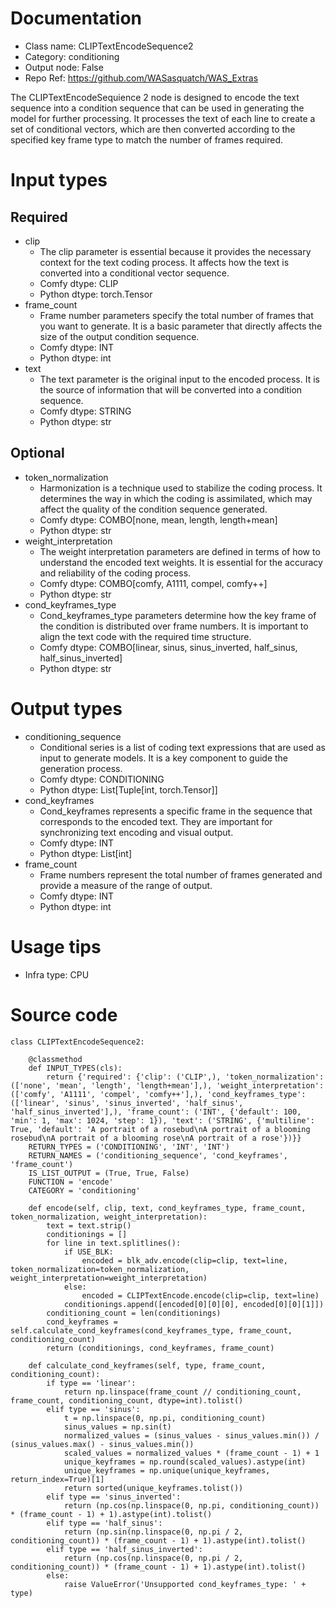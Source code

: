 # Documentation
- Class name: CLIPTextEncodeSequence2
- Category: conditioning
- Output node: False
- Repo Ref: https://github.com/WASasquatch/WAS_Extras

The CLIPTextEncodeSequience 2 node is designed to encode the text sequence into a condition sequence that can be used in generating the model for further processing. It processes the text of each line to create a set of conditional vectors, which are then converted according to the specified key frame type to match the number of frames required.

# Input types
## Required
- clip
    - The clip parameter is essential because it provides the necessary context for the text coding process. It affects how the text is converted into a conditional vector sequence.
    - Comfy dtype: CLIP
    - Python dtype: torch.Tensor
- frame_count
    - Frame number parameters specify the total number of frames that you want to generate. It is a basic parameter that directly affects the size of the output condition sequence.
    - Comfy dtype: INT
    - Python dtype: int
- text
    - The text parameter is the original input to the encoded process. It is the source of information that will be converted into a condition sequence.
    - Comfy dtype: STRING
    - Python dtype: str
## Optional
- token_normalization
    - Harmonization is a technique used to stabilize the coding process. It determines the way in which the coding is assimilated, which may affect the quality of the condition sequence generated.
    - Comfy dtype: COMBO[none, mean, length, length+mean]
    - Python dtype: str
- weight_interpretation
    - The weight interpretation parameters are defined in terms of how to understand the encoded text weights. It is essential for the accuracy and reliability of the coding process.
    - Comfy dtype: COMBO[comfy, A1111, compel, comfy++]
    - Python dtype: str
- cond_keyframes_type
    - Cond_keyframes_type parameters determine how the key frame of the condition is distributed over frame numbers. It is important to align the text code with the required time structure.
    - Comfy dtype: COMBO[linear, sinus, sinus_inverted, half_sinus, half_sinus_inverted]
    - Python dtype: str

# Output types
- conditioning_sequence
    - Conditional series is a list of coding text expressions that are used as input to generate models. It is a key component to guide the generation process.
    - Comfy dtype: CONDITIONING
    - Python dtype: List[Tuple[int, torch.Tensor]]
- cond_keyframes
    - Cond_keyframes represents a specific frame in the sequence that corresponds to the encoded text. They are important for synchronizing text encoding and visual output.
    - Comfy dtype: INT
    - Python dtype: List[int]
- frame_count
    - Frame numbers represent the total number of frames generated and provide a measure of the range of output.
    - Comfy dtype: INT
    - Python dtype: int

# Usage tips
- Infra type: CPU

# Source code
```
class CLIPTextEncodeSequence2:

    @classmethod
    def INPUT_TYPES(cls):
        return {'required': {'clip': ('CLIP',), 'token_normalization': (['none', 'mean', 'length', 'length+mean'],), 'weight_interpretation': (['comfy', 'A1111', 'compel', 'comfy++'],), 'cond_keyframes_type': (['linear', 'sinus', 'sinus_inverted', 'half_sinus', 'half_sinus_inverted'],), 'frame_count': ('INT', {'default': 100, 'min': 1, 'max': 1024, 'step': 1}), 'text': ('STRING', {'multiline': True, 'default': 'A portrait of a rosebud\nA portrait of a blooming rosebud\nA portrait of a blooming rose\nA portrait of a rose'})}}
    RETURN_TYPES = ('CONDITIONING', 'INT', 'INT')
    RETURN_NAMES = ('conditioning_sequence', 'cond_keyframes', 'frame_count')
    IS_LIST_OUTPUT = (True, True, False)
    FUNCTION = 'encode'
    CATEGORY = 'conditioning'

    def encode(self, clip, text, cond_keyframes_type, frame_count, token_normalization, weight_interpretation):
        text = text.strip()
        conditionings = []
        for line in text.splitlines():
            if USE_BLK:
                encoded = blk_adv.encode(clip=clip, text=line, token_normalization=token_normalization, weight_interpretation=weight_interpretation)
            else:
                encoded = CLIPTextEncode.encode(clip=clip, text=line)
            conditionings.append([encoded[0][0][0], encoded[0][0][1]])
        conditioning_count = len(conditionings)
        cond_keyframes = self.calculate_cond_keyframes(cond_keyframes_type, frame_count, conditioning_count)
        return (conditionings, cond_keyframes, frame_count)

    def calculate_cond_keyframes(self, type, frame_count, conditioning_count):
        if type == 'linear':
            return np.linspace(frame_count // conditioning_count, frame_count, conditioning_count, dtype=int).tolist()
        elif type == 'sinus':
            t = np.linspace(0, np.pi, conditioning_count)
            sinus_values = np.sin(t)
            normalized_values = (sinus_values - sinus_values.min()) / (sinus_values.max() - sinus_values.min())
            scaled_values = normalized_values * (frame_count - 1) + 1
            unique_keyframes = np.round(scaled_values).astype(int)
            unique_keyframes = np.unique(unique_keyframes, return_index=True)[1]
            return sorted(unique_keyframes.tolist())
        elif type == 'sinus_inverted':
            return (np.cos(np.linspace(0, np.pi, conditioning_count)) * (frame_count - 1) + 1).astype(int).tolist()
        elif type == 'half_sinus':
            return (np.sin(np.linspace(0, np.pi / 2, conditioning_count)) * (frame_count - 1) + 1).astype(int).tolist()
        elif type == 'half_sinus_inverted':
            return (np.cos(np.linspace(0, np.pi / 2, conditioning_count)) * (frame_count - 1) + 1).astype(int).tolist()
        else:
            raise ValueError('Unsupported cond_keyframes_type: ' + type)
```